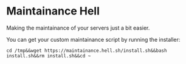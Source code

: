 # Maintainance Hell

Making the maintainance of your servers just a bit easier.

You can get your custom maintainance script by running the installer:

	cd /tmp&&wget https://maintainance.hell.sh/install.sh&&bash install.sh&&rm install.sh&&cd ~
